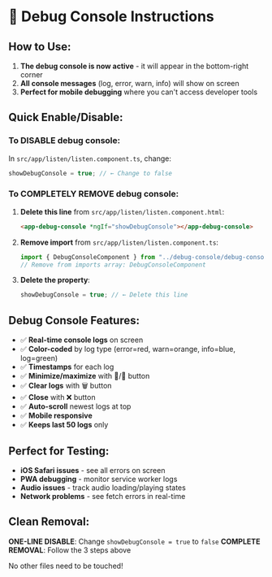 # 🐛 Debug Console Instructions

## How to Use:

1. **The debug console is now active** - it will appear in the bottom-right corner
2. **All console messages** (log, error, warn, info) will show on screen
3. **Perfect for mobile debugging** where you can't access developer tools

## Quick Enable/Disable:

### To DISABLE debug console:

In `src/app/listen/listen.component.ts`, change:

```typescript
showDebugConsole = true; // ← Change to false
```

### To COMPLETELY REMOVE debug console:

1. **Delete this line** from `src/app/listen/listen.component.html`:

   ```html
   <app-debug-console *ngIf="showDebugConsole"></app-debug-console>
   ```

2. **Remove import** from `src/app/listen/listen.component.ts`:

   ```typescript
   import { DebugConsoleComponent } from "../debug-console/debug-console.component";
   // Remove from imports array: DebugConsoleComponent
   ```

3. **Delete the property**:
   ```typescript
   showDebugConsole = true; // ← Delete this line
   ```

## Debug Console Features:

- ✅ **Real-time console logs** on screen
- ✅ **Color-coded** by log type (error=red, warn=orange, info=blue, log=green)
- ✅ **Timestamps** for each log
- ✅ **Minimize/maximize** with 📖/📕 button
- ✅ **Clear logs** with 🗑️ button
- ✅ **Close** with ❌ button
- ✅ **Auto-scroll** newest logs at top
- ✅ **Mobile responsive**
- ✅ **Keeps last 50 logs** only

## Perfect for Testing:

- **iOS Safari issues** - see all errors on screen
- **PWA debugging** - monitor service worker logs
- **Audio issues** - track audio loading/playing states
- **Network problems** - see fetch errors in real-time

## Clean Removal:

**ONE-LINE DISABLE**: Change `showDebugConsole = true` to `false`
**COMPLETE REMOVAL**: Follow the 3 steps above

No other files need to be touched!
